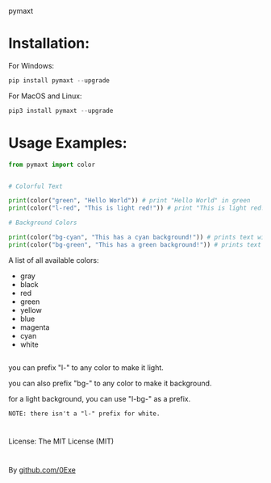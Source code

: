 pymaxt

# Installation:

For Windows:
```py
pip install pymaxt --upgrade
```

For MacOS and Linux:
```py
pip3 install pymaxt --upgrade
```

# Usage Examples:

```py
from pymaxt import color


# Colorful Text

print(color("green", "Hello World")) # print "Hello World" in green
print(color("l-red", "This is light red!")) # print "This is light red!" in light red

# Background Colors

print(color("bg-cyan", "This has a cyan background!")) # prints text with a cyan background
print(color("bg-green", "This has a green background!")) # prints text with green background


```

A list of all available colors:
- gray
- black
- red
- green
- yellow
- blue
- magenta
- cyan
- white

##

you can prefix "l-" to any color to make it light.


you can also prefix "bg-" to any color to make it background.


for a light background, you can use "l-bg-" as a prefix.


`NOTE: there isn't a "l-" prefix for white.`

#
License: The MIT License (MIT)
#
By [github.com/0Exe](https://github.com/0Exe)
